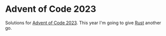 Advent of Code 2023
===

Solutions for [Advent of Code 2023](https://adventofcode.com/2023).
This year I'm going to give [Rust][rust] another go.

[rust]: https://rust-lang.org
